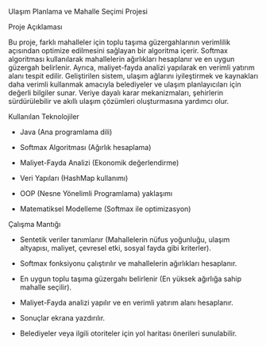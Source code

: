 Ulaşım Planlama ve Mahalle Seçimi Projesi

Proje Açıklaması

Bu proje, farklı mahalleler için toplu taşıma güzergahlarının verimlilik açısından optimize edilmesini sağlayan bir algoritma içerir. Softmax algoritması kullanılarak mahallelerin ağırlıkları hesaplanır ve en uygun güzergah belirlenir. Ayrıca, maliyet-fayda analizi yapılarak en verimli yatırım alanı tespit edilir.
Geliştirilen sistem, ulaşım ağlarını iyileştirmek ve kaynakları daha verimli kullanmak amacıyla belediyeler ve ulaşım planlayıcıları için değerli bilgiler sunar. Veriye dayalı karar mekanizmaları, şehirlerin sürdürülebilir ve akıllı ulaşım çözümleri oluşturmasına yardımcı olur.

Kullanılan Teknolojiler

- Java (Ana programlama dili)

- Softmax Algoritması (Ağırlık hesaplama)

- Maliyet-Fayda Analizi (Ekonomik değerlendirme)

- Veri Yapıları (HashMap kullanımı)

- OOP (Nesne Yönelimli Programlama) yaklaşımı

- Matematiksel Modelleme (Softmax ile optimizasyon)

Çalışma Mantığı

- Sentetik veriler tanımlanır (Mahallelerin nüfus yoğunluğu, ulaşım altyapısı, maliyet, çevresel etki, sosyal fayda gibi kriterler).

- Softmax fonksiyonu çalıştırılır ve mahallelerin ağırlıkları hesaplanır.

- En uygun toplu taşıma güzergahı belirlenir (En yüksek ağırlığa sahip mahalle seçilir).

- Maliyet-Fayda analizi yapılır ve en verimli yatırım alanı hesaplanır.

- Sonuçlar ekrana yazdırılır.

- Belediyeler veya ilgili otoriteler için yol haritası önerileri sunulabilir.
